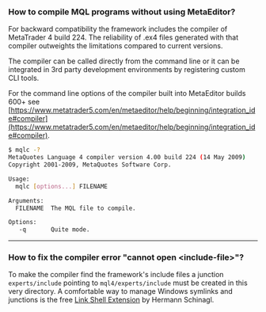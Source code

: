 
### How to compile MQL programs without using MetaEditor?
For backward compatibility the framework includes the compiler of MetaTrader 4 build 224. The reliability of .ex4 files
generated with that compiler outweights the limitations compared to current versions.

The compiler can be called directly from the command line or it can be integrated in 3rd party development environments by
registering custom CLI tools.

For the command line options of the compiler built into MetaEditor builds 600+ see [https://www.metatrader5.com/en/metaeditor/help/beginning/integration_ide#compiler](https://www.metatrader5.com/en/metaeditor/help/beginning/integration_ide#compiler).

```bash
$ mqlc -?
MetaQuotes Language 4 compiler version 4.00 build 224 (14 May 2009)
Copyright 2001-2009, MetaQuotes Software Corp.

Usage:
  mqlc [options...] FILENAME

Arguments:
  FILENAME  The MQL file to compile.

Options:
   -q       Quite mode.
```
- - -

### How to fix the compiler error "cannot open &lt;include-file&gt;"?
To make the compiler find the framework's include files a junction `experts/include` pointing to `mql4/experts/include`
must be created in this very directory. A comfortable way to manage Windows symlinks and junctions is the free
[Link Shell Extension](http://schinagl.priv.at/nt/hardlinkshellext/linkshellextension.html) by Hermann Schinagl.
